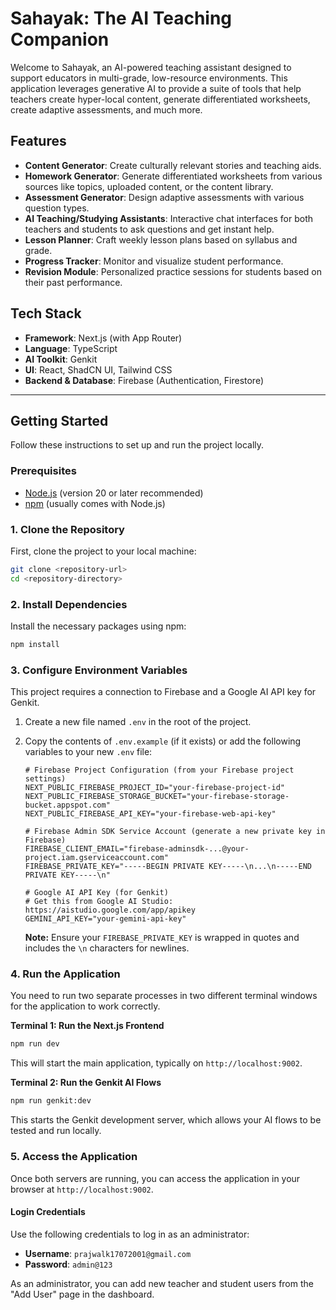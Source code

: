 # Sahayak: The AI Teaching Companion

Welcome to Sahayak, an AI-powered teaching assistant designed to support educators in multi-grade, low-resource environments. This application leverages generative AI to provide a suite of tools that help teachers create hyper-local content, generate differentiated worksheets, create adaptive assessments, and much more.

## Features

- **Content Generator**: Create culturally relevant stories and teaching aids.
- **Homework Generator**: Generate differentiated worksheets from various sources like topics, uploaded content, or the content library.
- **Assessment Generator**: Design adaptive assessments with various question types.
- **AI Teaching/Studying Assistants**: Interactive chat interfaces for both teachers and students to ask questions and get instant help.
- **Lesson Planner**: Craft weekly lesson plans based on syllabus and grade.
- **Progress Tracker**: Monitor and visualize student performance.
- **Revision Module**: Personalized practice sessions for students based on their past performance.

## Tech Stack

- **Framework**: Next.js (with App Router)
- **Language**: TypeScript
- **AI Toolkit**: Genkit
- **UI**: React, ShadCN UI, Tailwind CSS
- **Backend & Database**: Firebase (Authentication, Firestore)

---

## Getting Started

Follow these instructions to set up and run the project locally.

### Prerequisites

- [Node.js](https://nodejs.org/) (version 20 or later recommended)
- [npm](https://www.npmjs.com/) (usually comes with Node.js)

### 1. Clone the Repository

First, clone the project to your local machine:

```bash
git clone <repository-url>
cd <repository-directory>
```

### 2. Install Dependencies

Install the necessary packages using npm:

```bash
npm install
```

### 3. Configure Environment Variables

This project requires a connection to Firebase and a Google AI API key for Genkit.

1.  Create a new file named `.env` in the root of the project.
2.  Copy the contents of `.env.example` (if it exists) or add the following variables to your new `.env` file:

    ```env
    # Firebase Project Configuration (from your Firebase project settings)
    NEXT_PUBLIC_FIREBASE_PROJECT_ID="your-firebase-project-id"
    NEXT_PUBLIC_FIREBASE_STORAGE_BUCKET="your-firebase-storage-bucket.appspot.com"
    NEXT_PUBLIC_FIREBASE_API_KEY="your-firebase-web-api-key"
    
    # Firebase Admin SDK Service Account (generate a new private key in Firebase)
    FIREBASE_CLIENT_EMAIL="firebase-adminsdk-...@your-project.iam.gserviceaccount.com"
    FIREBASE_PRIVATE_KEY="-----BEGIN PRIVATE KEY-----\n...\n-----END PRIVATE KEY-----\n"

    # Google AI API Key (for Genkit)
    # Get this from Google AI Studio: https://aistudio.google.com/app/apikey
    GEMINI_API_KEY="your-gemini-api-key"
    ```

    **Note:** Ensure your `FIREBASE_PRIVATE_KEY` is wrapped in quotes and includes the `\n` characters for newlines.

### 4. Run the Application

You need to run two separate processes in two different terminal windows for the application to work correctly.

**Terminal 1: Run the Next.js Frontend**

```bash
npm run dev
```

This will start the main application, typically on `http://localhost:9002`.

**Terminal 2: Run the Genkit AI Flows**

```bash
npm run genkit:dev
```

This starts the Genkit development server, which allows your AI flows to be tested and run locally.

### 5. Access the Application

Once both servers are running, you can access the application in your browser at `http://localhost:9002`.

#### Login Credentials

Use the following credentials to log in as an administrator:

-   **Username**: `prajwalk17072001@gmail.com`
-   **Password**: `admin@123`

As an administrator, you can add new teacher and student users from the "Add User" page in the dashboard.
